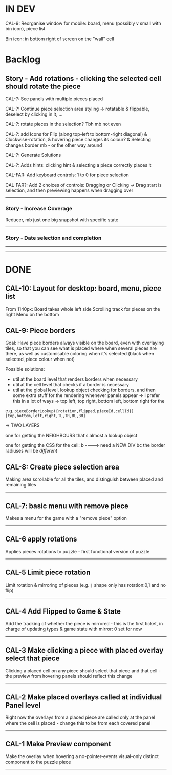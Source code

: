 # IN DEV

CAL-9: Reorganise window for mobile: board, menu (possibly v small with bin icon), piece list

Bin icon: in bottom right of screen on the "wall" cell

# Backlog

## Story - Add rotations - clicking the selected cell should rotate the piece

CAL-?: See panels with multiple pieces placed

CAL-?: Continue piece selection area styling -> rotatable & flippable, deselect by clicking in it, ...

CAL-?: rotate pieces in the selection? Tbh mb not even

CAL-?: add Icons for Flip (along top-left to bottom-right diagonal) & Clockwise-rotation, & hovering piece changes its colour? & Selecting changes border mb - or the other way around

CAL-?: Generate Solutions

CAL-?: Adds hints: clicking hint & selecting a piece correctly places it

CAL-FAR: Add keyboard controls: 1 to 0 for piece selection

CAL-FAR?: Add 2 choices of controls: Dragging or Clicking
-> Drag start is selection, and then previewing happens when dragging over

---

### Story - Increase Coverage

Reducer, mb just one big snapshot with specific state

---

### Story - Date selection and completion

---

---

# DONE

## CAL-10: Layout for desktop: board, menu, piece list

From 1140px: Board takes whole left side
Scrolling track for pieces on the right
Menu on the bottom

## CAL-9: Piece borders

Goal: Have piece borders always visible on the board, even with overlaying tiles, so that you can see what is placed where when several pieces are there, as well as customisable coloring when it's selected (black when selected, piece colour when not)

Possible solutions:

- util at the board level that renders borders when necessary
- util at the cell level that checks if a border is necessary
- util at the global level, lookup object checking for borders, and then some extra stuff for the rendering whenever panels appear
  -> I prefer this in a lot of ways
  -> top left, top right, bottom left, bottom right for the

e.g. `pieceBorderLookup({rotation,flipped,pieceId,cellId})[top,bottom,left,right,TL,TR,BL,BR]`

-> TWO LAYERS

one for getting the NEIGHBOURS that's almost a lookup object

one for getting the CSS for the cell: b
----> need a NEW DIV bc the border radiuses will be _different_

## CAL-8: Create piece selection area

Making area scrollable for all the tiles, and distinguish between placed and remaining tiles

---

## CAL-7: basic menu with remove piece

Makes a menu for the game with a "remove piece" option

---

## CAL-6 apply rotations

Applies pieces rotations to puzzle - first functional version of puzzle

---

## CAL-5 Limit piece rotation

Limit rotation & mirroring of pieces (e.g. `|` shape only has rotation:0,1 and no flip)

---

## CAL-4 Add Flipped to Game & State

Add the tracking of whether the piece is mirrored - this is the first ticket, in charge of updating types & game state with mirror: 0 set for now

---

## CAL-3 Make clicking a piece with placed overlay select that piece

Clicking a placed cell on any piece should select that piece and that cell - the preview from hovering panels should reflect this change

---

## CAL-2 Make placed overlays called at individual Panel level

Right now the overlays from a placed piece are called only at the panel where the cell is placed - change this to be from each covered panel

---

## CAL-1 Make Preview component

Make the overlay when hovering a no-pointer-events visual-only distinct component to the puzzle piece

---
